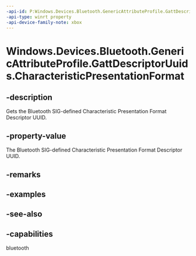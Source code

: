 ```yaml
---
-api-id: P:Windows.Devices.Bluetooth.GenericAttributeProfile.GattDescriptorUuids.CharacteristicPresentationFormat
-api-type: winrt property
-api-device-family-note: xbox
---
```


<!-- Property syntax
public System.Guid CharacteristicPresentationFormat { get; }
-->

# Windows.Devices.Bluetooth.GenericAttributeProfile.GattDescriptorUuids.CharacteristicPresentationFormat

## -description
Gets the Bluetooth SIG-defined Characteristic Presentation Format Descriptor UUID.

## -property-value
The Bluetooth SIG-defined Characteristic Presentation Format Descriptor UUID.

## -remarks

## -examples

## -see-also

## -capabilities
bluetooth
